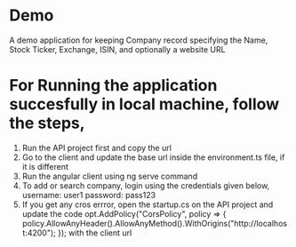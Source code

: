 # Demo
A demo application for keeping Company record specifying the Name, Stock Ticker, Exchange, ISIN, and optionally a website URL

# For Running the application succesfully in local machine, follow the steps,
1. Run the API project first and copy the url
2. Go to the client and update the base url inside the environment.ts file, if it is different
3. Run the angular client using ng serve command
4. To add or search company, login using the credentials given below,
    username: user1
    password: pass123
5. If you get any cros errror, open the startup.cs on the API project and update the code 
                opt.AddPolicy("CorsPolicy", policy =>
                 {
                     policy.AllowAnyHeader().AllowAnyMethod().WithOrigins("http://localhost:4200");
                 });
    with the client url
    
